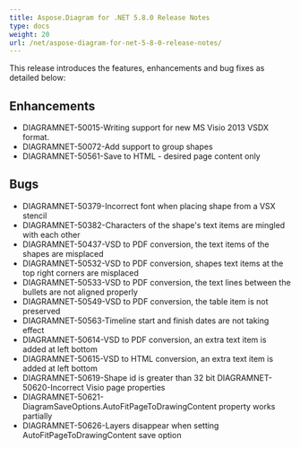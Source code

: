 ```yaml
---
title: Aspose.Diagram for .NET 5.8.0 Release Notes
type: docs
weight: 20
url: /net/aspose-diagram-for-net-5-8-0-release-notes/
---
```


This release introduces the features, enhancements and bug fixes as detailed below:
## **Enhancements**
- DIAGRAMNET-50015-Writing support for new MS Visio 2013 VSDX format. 
- DIAGRAMNET-50072-Add support to group shapes 
- DIAGRAMNET-50561-Save to HTML - desired page content only
## **Bugs**
- DIAGRAMNET-50379-Incorrect font when placing shape from a VSX stencil 
- DIAGRAMNET-50382-Characters of the shape's text items are mingled with each other 
- DIAGRAMNET-50437-VSD to PDF conversion, the text items of the shapes are misplaced 
- DIAGRAMNET-50532-VSD to PDF conversion, shapes text items at the top right corners are misplaced 
- DIAGRAMNET-50533-VSD to PDF conversion, the text lines between the bullets are not aligned properly 
- DIAGRAMNET-50549-VSD to PDF conversion, the table item is not preserved 
- DIAGRAMNET-50563-Timeline start and finish dates are not taking effect 
- DIAGRAMNET-50614-VSD to PDF conversion, an extra text item is added at left bottom 
- DIAGRAMNET-50615-VSD to HTML conversion, an extra text item is added at left bottom 
- DIAGRAMNET-50619-Shape id is greater than 32 bit DIAGRAMNET-50620-Incorrect Visio page properties 
- DIAGRAMNET-50621-DiagramSaveOptions.AutoFitPageToDrawingContent property works partially 
- DIAGRAMNET-50626-Layers disappear when setting AutoFitPageToDrawingContent save option
